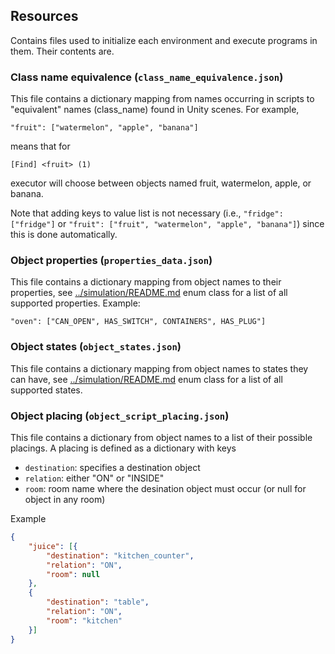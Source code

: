 ## Resources
Contains files used to initialize each environment and execute programs in them. Their contents are.

### Class name equivalence (`class_name_equivalence.json`)

This file contains a dictionary mapping from names occurring in scripts to "equivalent" names (class_name) found in Unity scenes. For example,

`"fruit": ["watermelon", "apple", "banana"]`

means that for

`[Find] <fruit> (1)`

executor will choose between objects named fruit, watermelon, apple, or banana.

Note that adding keys to value list is not necessary (i.e., `"fridge": ["fridge"]` or `"fruit": ["fruit", "watermelon", "apple", "banana"]`)
since this is done automatically.

### Object properties (`properties_data.json`)

This file contains a dictionary mapping from object names to their properties, see [../simulation/README.md](../simulation/README.md) enum class for a list of all
supported properties. Example:

`"oven": ["CAN_OPEN", HAS_SWITCH", CONTAINERS", HAS_PLUG"]`

### Object states (`object_states.json`)

This file contains a dictionary mapping from object names to states they can have, see [../simulation/README.md](../simulation/README.md) enum class for a list of all
supported states.


### Object placing (`object_script_placing.json`)

This file contains a dictionary from object names to a list of their possible placings. A placing is defined as a dictionary with keys 

* `destination`: specifies a destination object
* `relation`: either "ON" or "INSIDE"
* `room`: room name where the desination object must occur (or null for object in any room) 

Example

```json
{
	"juice": [{
		"destination": "kitchen_counter",
		"relation": "ON",
		"room": null
	},
	{
		"destination": "table",
		"relation": "ON",
		"room": "kitchen"
	}]
}
```

